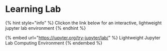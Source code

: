 # Learning Lab

{% hint style="info" %}
Clickon the link below for an interactive, lightweight jupyter lab environment
{% endhint %}

{% embed url="https://jupyter.org/try-jupyter/lab/" %}
Lightweight Jupyter Lab Computing Environment
{% endembed %}
